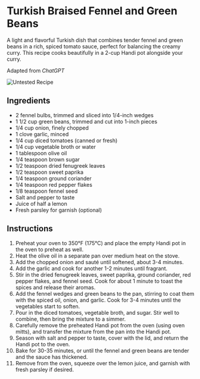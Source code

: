 # Turkish Braised Fennel and Green Beans

A light and flavorful Turkish dish that combines tender fennel and green beans in a rich, spiced tomato sauce, perfect for balancing the creamy curry. This recipe cooks beautifully in a 2-cup Handi pot alongside your curry.

Adapted from _ChatGPT_

![Untested Recipe](https://badgen.net/badge/untested/recipe/AA4A44)

## Ingredients
- 2 fennel bulbs, trimmed and sliced into 1/4-inch wedges
- 1 1/2 cup green beans, trimmed and cut into 1-inch pieces
- 1/4 cup onion, finely chopped
- 1 clove garlic, minced
- 1/4 cup diced tomatoes (canned or fresh)
- 1/4 cup vegetable broth or water
- 1 tablespoon olive oil
- 1/4 teaspoon brown sugar
- 1/2 teaspoon dried fenugreek leaves
- 1/2 teaspoon sweet paprika
- 1/4 teaspoon ground coriander
- 1/4 teaspoon red pepper flakes
- 1/8 teaspoon fennel seed
- Salt and pepper to taste
- Juice of half a lemon
- Fresh parsley for garnish (optional)

## Instructions
1. Preheat your oven to 350°F (175°C) and place the empty Handi pot in the oven to preheat as well.
2. Heat the olive oil in a separate pan over medium heat on the stove.
3. Add the chopped onion and sauté until softened, about 3-4 minutes.
4. Add the garlic and cook for another 1-2 minutes until fragrant.
5. Stir in the dried fenugreek leaves, sweet paprika, ground coriander, red pepper flakes, and fennel seed. Cook for about 1 minute to toast the spices and release their aromas.
6. Add the fennel wedges and green beans to the pan, stirring to coat them with the spiced oil, onion, and garlic. Cook for 3-4 minutes until the vegetables start to soften.
7. Pour in the diced tomatoes, vegetable broth, and sugar. Stir well to combine, then bring the mixture to a simmer.
8. Carefully remove the preheated Handi pot from the oven (using oven mitts), and transfer the mixture from the pan into the Handi pot.
9. Season with salt and pepper to taste, cover with the lid, and return the Handi pot to the oven.
10. Bake for 30-35 minutes, or until the fennel and green beans are tender and the sauce has thickened.
11. Remove from the oven, squeeze over the lemon juice, and garnish with fresh parsley if desired.
